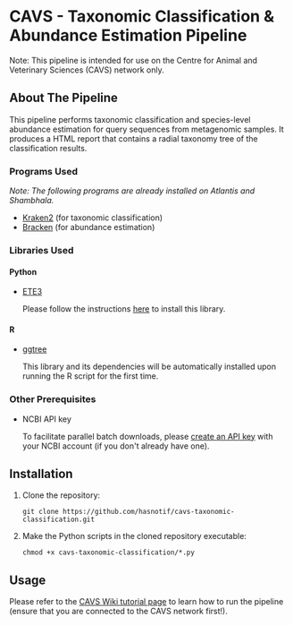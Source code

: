# CAVS - Taxonomic Classification & Abundance Estimation Pipeline

Note: This pipeline is intended for use on the Centre for Animal and Veterinary Sciences (CAVS) network only.

## About The Pipeline

This pipeline performs taxonomic classification and species-level abundance estimation for query sequences from metagenomic samples. It produces a HTML report that contains a radial taxonomy tree of the classification results.

### Programs Used

_Note: The following programs are already installed on Atlantis and Shambhala._

* [Kraken2](https://github.com/DerrickWood/kraken2) (for taxonomic classification)
* [Bracken](https://github.com/jenniferlu717/Bracken) (for abundance estimation)

### Libraries Used

#### Python
* [ETE3](http://etetoolkit.org/)

  Please follow the instructions [here](http://10.10.1.5/wiki/Taxonomic_Classification_Pipeline#Phase_4:_Generate_HTML_Report) to install this library.

#### R
* [ggtree](https://bioconductor.org/packages/devel/bioc/vignettes/ggtree/inst/doc/ggtree.html)

  This library and its dependencies will be automatically installed upon running the R script for the first time.

### Other Prerequisites

* NCBI API key

  To facilitate parallel batch downloads, please [create an API key](https://ncbiinsights.ncbi.nlm.nih.gov/2017/11/02/new-api-keys-for-the-e-utilities/) with your NCBI account (if you don't already have one).

## Installation

1. Clone the repository:
   ```
   git clone https://github.com/hasnotif/cavs-taxonomic-classification.git
   ```

2. Make the Python scripts in the cloned repository executable:
   ```
   chmod +x cavs-taxonomic-classification/*.py
   ```
   
## Usage

Please refer to the [CAVS Wiki tutorial page](http://10.10.1.5/wiki/Taxonomic_Classification_Pipeline) to learn how to run the pipeline (ensure that you are connected to the CAVS network first!).

